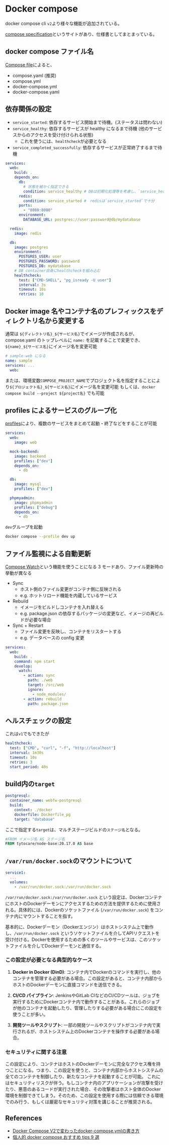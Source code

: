 # Docker compose

docker compose cli `v2`より様々な機能が追加されている。

[compose specification](https://www.compose-spec.io/)というサイトがあり、仕様書としてまとまっている。

## docker compose ファイル名

[Compose file](https://docs.docker.com/compose/compose-application-model/#the-compose-file)によると、

- compose.yaml (推奨)
- compose.yml
- docker-compose.yml
- docker-compose.yaml

## 依存関係の設定

- `service_started`: 依存するサービス開始まで待機。(ステータスは問わない)
- `service_healthy`: 依存するサービスが healthy になるまで待機 (他のサービスからのアクセスを受け付けられる状態)
  - これを使うには、`healthcheck`が必要となる
- `service_completed_successfully`: 依存するサービスが正常終了するまで待機

```yml
services:
  web:
    build: .
    depends_on:
      db:
        # 状態を細かく指定できる
        condition: service_healthy # DBは初期化処理等を考慮し、`service_healthy`を指定
      redis:
        condition: service_started #　redisは`service_started`で十分
      ports:
        - "8080:8080"
      environment:
        DATABASE_URL: postgres://user:password@db/mydatabase

  redis:
    image: redis

  db:
    image: postgres
    environment:
      POSTGRES_USER: user
      POSTGRES_PASSWORD: password
      POSTGRES_DB: mydatabase
    # DB container自身にhealthcheckを組み込む
    healthcheck:
      test: ["CMD-SHELL", "pg_isready -U user"]
      interval: 3s
      timeout: 10s
      retries: 10
```

## Docker image 名やコンテナ名のプレフィックスをディレクトリ名から変更する

通常は `${ディレクトリ名}_${サービス名}`でイメージが作成されるが、compose.yaml のトップレベルに `name:` を記載することで変更でき、`${name}_${サービス名}`にイメージ名を変更可能

```yml
# sample-web になる
name: sample
services: ...
  web:
```

または、環境変数`COMPOSE_PROJECT_NAME`でプロジェクト名を指定することにより`${プロジェクト名}_${サービス名}`にイメージ名を変更可能
もしくは、`docker compose build --project ${project名}` でも可能

## profiles によるサービスのグループ化

[profiles](https://docs.docker.com/compose/profiles/)により、複数のサービスをまとめて起動・終了などをすることが可能

```yml
services:
  web:
    image: web

  mock-backend:
    image: backend
    profiles: ["dev"]
    depends_on:
      - db

  db:
    image: mysql
    profiles: ["dev"]

  phpmyadmin:
    image: phpmyadmin
    profiles: ["debug"]
    depends_on:
      - db
```

`dev`グループを起動

```sh
docker compose --profile dev up
```

## ファイル監視による自動更新

[Compose Watch](https://docs.docker.com/compose/file-watch/)という機能を使うことになる
3 モードあり、ファイル更新時の挙動が異なる

- Sync
  - ホスト側のファイル変更がコンテナ側に反映される
  - e.g. ホットリロード機能を内蔵しているサービス
- Rebuild
  - イメージをビルドしコンテナを入れ替える
  - e.g. package.json の依存するパッケージの変更など、イメージの再ビルドが必要な場合
- Sync + Restart
  - ファイル変更を反映し、コンテナをリスタートする
  - e.g. データベースの config 変更

```yml
services:
  web:
    build: .
    command: npm start
    develop:
      watch:
        - action: sync
          path: ./web
          target: /src/web
          ignore:
            - node_modules/
        - action: rebuild
          path: package.json
```

## ヘルスチェックの設定

これは`v1`でもできたが

```yml
healthcheck:
  test: ["CMD", "curl", "-f", "http://localhost"]
  interval: 1m30s
  timeout: 10s
  retries: 3
  start_period: 40s
```

## build内の`target`

```yaml
postgresql:
  container_name: webfw-postgresql
  build:
    context: ./docker
    dockerfile: Dockerfile_pg
    target: "database"
```

ここで指定する`target`は、マルチステージビルドの`ステージ名`となる。

```dockerfile
#FROM イメージ名 AS ステージ名
FROM tytocare/node-base:20.17.0 AS base
```

## `/var/run/docker.sock`のマウントについて

```yaml
service1:
  ...
  volumes:
    - /var/run/docker.sock:/var/run/docker.sock
```

`/var/run/docker.sock:/var/run/docker.sock` という設定は、DockerコンテナにホストのDockerデーモンにアクセスするための方法を提供するために使用される。具体的には、Dockerのソケットファイル (`/var/run/docker.sock`) をコンテナ内にマウントすることを指す。

基本的に、Dockerデーモン（Dockerエンジン）はホストシステム上で動作し、`/var/run/docker.sock` というソケットファイルを介してAPIリクエストを受け付ける。Dockerを使用するための多くのツールやサービスは、このソケットファイルを介してDockerデーモンと通信する。

### この設定が必要となる典型的なケース

1. **Docker in Docker (DinD)**:
   コンテナ内でDockerのコマンドを実行し、他のコンテナを管理する必要がある場合。この設定があると、コンテナ内部からホストのDockerデーモンに直接コマンドを送信できる。

2. **CI/CD パイプライン**:
   JenkinsやGitLab CIなどのCI/CDツールは、ジョブを実行するためにDockerコンテナ内で動作することがある。これらのジョブが他のコンテナを起動したり、管理したりする必要がある場合にこの設定を使うことが多い。

3. **開発ツールやスクリプト**:
   一部の開発ツールやスクリプトがコンテナ内で実行されるが、ホストシステム上のDockerコンテナを操作する必要がある場合。

### セキュリティに関する注意

この設定により、コンテナはホストのDockerデーモンに完全なアクセス権を持つことになる。つまり、この設定を使うと、コンテナ内部からホストシステムの全てのコンテナを制御したり、新たなコンテナを起動することが可能。
これにはセキュリティリスクが伴う。もしコンテナ内のアプリケーションが攻撃を受けたり、悪意のあるコードが実行された場合、その攻撃者はホスト全体のDocker環境を制御できてしまう。そのため、この設定を使用する際には信頼できる環境でのみ行う、もしくは厳密なセキュリティ対策を講じることが推奨される。

## References

- [Docker Compose V2で変わったdocker-compose.ymlの書き方](https://zenn.dev/miroha/articles/whats-docker-compose-v2)
- [個人的 docker compose おすすめ tips 9 選](https://future-architect.github.io/articles/20240620a/)
